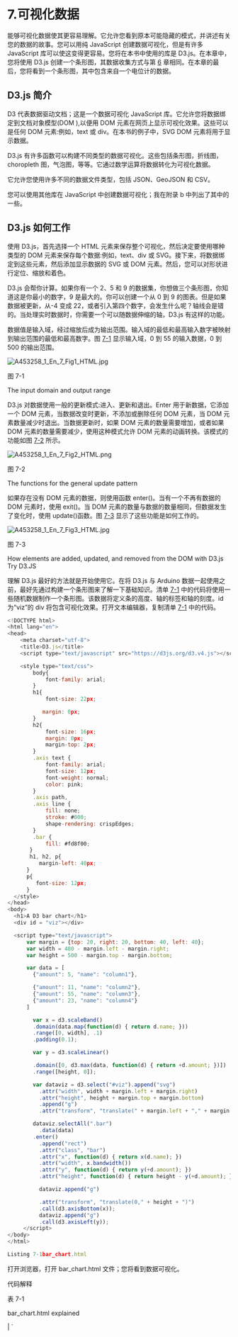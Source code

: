 # 7.可视化数据

能够可视化数据使其更容易理解。它允许您看到原本可能隐藏的模式，并讲述有关您的数据的故事。您可以用纯 JavaScript 创建数据可视化，但是有许多 JavaScript 库可以使这变得更容易。您将在本书中使用的库是 D3.js。在本章中，您将使用 D3.js 创建一个条形图，其数据收集方式与第 [6](06.html) 章相同。在本章的最后，您将看到一个条形图，其中包含来自一个电位计的数据。

## D3.js 简介

D3 代表数据驱动文档；这是一个数据可视化 JavaScript 库。它允许您将数据绑定到文档对象模型(DOM ),以便用 DOM 元素在网页上显示可视化效果。这些可以是任何 DOM 元素:例如，text 或 div。在本书的例子中，SVG DOM 元素将用于显示数据。

D3.js 有许多函数可以构建不同类型的数据可视化。这些包括条形图，折线图，choropleth 图，气泡图，等等。它通过数学运算将数据转化为可视化数据。

它允许您使用许多不同的数据文件类型，包括 JSON、GeoJSON 和 CSV。

您可以使用其他库在 JavaScript 中创建数据可视化；我在附录 b 中列出了其中的一些。

## D3.js 如何工作

使用 D3.js，首先选择一个 HTML 元素来保存整个可视化，然后决定要使用哪种类型的 DOM 元素来保存每个数据:例如，text、div 或 SVG。接下来，将数据绑定到这些元素，然后添加显示数据的 SVG 或 DOM 元素。然后，您可以对形状进行定位、缩放和着色。

D3.js 会帮你计算。如果你有一个 2、5 和 9 的数据集，你想做三个条形图，你知道这是你最小的数字，9 是最大的。你可以创建一个从 0 到 9 的图表。但是如果数据被更新，从-4 变成 22，或者引入第四个数字，会发生什么呢？轴线会是错的。当处理实时数据时，你需要一个可以随数据伸缩的轴，D3.js 有这样的功能。

数据值是输入域，经过缩放后成为输出范围。输入域的最低和最高输入数字被映射到输出范围的最低和最高数字。图 [7-1](#Fig1) 显示输入域，0 到 55 的输入数据，0 到 500 的输出范围。

![A453258_1_En_7_Fig1_HTML.jpg](A453258_1_En_7_Fig1_HTML.jpg)

图 7-1

The input domain and output range

D3.js 对数据使用一般的更新模式:进入、更新和退出。Enter 用于新数据，它添加一个 DOM 元素，当数据改变时更新，不添加或删除任何 DOM 元素，当 DOM 元素数量减少时退出。当数据更新时，如果 DOM 元素的数量需要增加，或者如果 DOM 元素的数量需要减少，使用这种模式允许 DOM 元素的动画转换。该模式的功能如图 [7-2](#Fig2) 所示。

![A453258_1_En_7_Fig2_HTML.png](A453258_1_En_7_Fig2_HTML.png)

图 7-2

The functions for the general update pattern

如果存在没有 DOM 元素的数据，则使用函数 enter()。当有一个不再有数据的 DOM 元素时，使用 exit()。当 DOM 元素的数量与数据的数量相同，但数据发生了变化时，使用 update()函数。图 [7-3](#Fig3) 显示了这些功能是如何工作的。

![A453258_1_En_7_Fig3_HTML.jpg](A453258_1_En_7_Fig3_HTML.jpg)

图 7-3

How elements are added, updated, and removed from the DOM with D3.js Try D3.JS

理解 D3.js 最好的方法就是开始使用它。在将 D3.js 与 Arduino 数据一起使用之前，最好先通过构建一个条形图来了解一下基础知识。清单 [7-1](#Par12) 中的代码将使用一些随机数据制作一个条形图。该数据将定义条的高度、轴的标签和轴的刻度。id 为“viz”的 div 将包含可视化效果。打开文本编辑器，复制清单 [7-1](#Par12) 中的代码。

```js
<!DOCTYPE html>
<html lang="en">
<head>
    <meta charset="utf-8">
    <title>D3.js</title>
    <script type="text/javascript" src="https://d3js.org/d3.v4.js"></script>

    <style type="text/css">
        body{
            font-family: arial;
        }
        h1{
            font-size: 22px;

           margin: 0px;
        }
        h2{
            font-size: 16px;
            margin: 0px;
            margin-top: 2px;
        }
        .axis text {
            font-family: arial;
            font-size: 12px;
            font-weight: normal;
            color: pink;
        }
        .axis path,
        .axis line {
            fill: none;
            stroke: #000;
            shape-rendering: crispEdges;
        }
        .bar {
            fill: #fd8f00;
       }
       h1, h2, p{
          margin-left: 40px;
      }
      p{
         font-size: 12px;
      }
  </style>
</head>
<body>
  <h1>A D3 bar chart</h1>
  <div id = "viz"></div>

  <script type="text/javascript">
      var margin = {top: 20, right: 20, bottom: 40, left: 40};
      var width = 480 - margin.left - margin.right;
      var height = 500 - margin.top - margin.bottom;

      var data = [
        {"amount": 5, "name": "column1"},

        {"amount": 11, "name": "column2"},
        {"amount": 55, "name": "column3"},
        {"amount": 23, "name": "column4"}
      ]

        var x = d3.scaleBand()
        .domain(data.map(function(d) { return d.name; }))
        .range([0, width], .1)
        .padding(0.1);

        var y = d3.scaleLinear()

        .domain([0, d3.max(data, function(d) { return +d.amount; })])
        .range([height, 0]);

        var dataviz = d3.select("#viz").append("svg")
          .attr("width", width + margin.left + margin.right)
          .attr("height", height + margin.top + margin.bottom)
          .append("g")
          .attr("transform", "translate(" + margin.left + "," + margin.top + ")");

        dataviz.selectAll(".bar")
          .data(data)
        .enter()
          .append("rect")
          .attr("class", "bar")
          .attr("x", function(d) { return x(d.name); })
          .attr("width", x.bandwidth())
          .attr("y", function(d) { return y(+d.amount); })
          .attr("height", function(d) { return height - y(+d.amount); });

          dataviz.append("g")

          .attr("transform", "translate(0," + height + ")")
          .call(d3.axisBottom(x));
          dataviz.append("g")
          .call(d3.axisLeft(y));
     </script>
</body>
</html>

Listing 7-1bar_chart.html

```

打开浏览器，打开 bar_chart.html 文件；您将看到数据可视化。

代码解释

表 7-1

bar_chart.html explained

<colgroup><col align="left"> <col align="left"></colgroup> 
| `<script type="text/javascript" src="` [`https://d3js.org/d3.v4.js`](https://d3js.org/d3.v4.js) `">` | 您可以从 URL 下载 D3.js 或将其包含在您的页面中。 |
| `<style type="text/css"></style>` | 由于 D3.js 将数据附加到 DOM 元素上，所以这些元素可以用 CSS 进行样式化。通常你会创建一个单独的 CSS 文件，但是在这个例子中 CSS 是在 HTML 页面上。 |
| `var margin = {top: 20, right: 20, bottom: 40, left: 40};` | 如果可视化与 SVG 视口的大小相同，就没有空间来读取轴。变量 margin 保存一个对象，该对象具有您想要在可视化周围留下的空间量(以像素为单位)。 |
| `var width = 480 - margin.left - margin.right;` `var height = 500 - margin.top - margin.bottom;` | width 和 height 变量保存 SVG 画布的宽度和高度——边距。 |
| `var data = [``{"amount": 5, "name": "column1"},``...`T3】 | 变量数据包含一个对象数组；在这种情况下，每个对象中有两个键/值对。 |
| `var x = d3.scaleBand()``.domain(data.map(function(d) { return d.name; }))``.range([0, width])`T3】 | 变量 x 保存 x 轴的比例计算。D3.js 函数 scaleBand()用于非数字数据，如标签或序号数据。输入域是名称数据；它需要一个参数，数据。它遍历数据并计算出有多少个值。 |
| `var y = d3.scaleLinear()``.domain([0, d3.max(data, function(d) { return +d.amount; })])`T2】 | y 变量保存 y 轴的刻度。这次使用 scaleLinear()函数，因为数据是数字。输入域是数据集中从 0 到最大数的数组。d3.max()函数在数据集中寻找最大的数字。 |
| `var dataviz = d3.select("#viz").append("svg")``.attr("width", width + margin.left + margin.right)``.attr("height", height + margin.top + margin.bottom)``.append("g")`T4】 | d3.select()函数允许您选择一个 DOM 元素来附加可视化。append()函数向元素添加一个 SVG。接下来的两个 attr()函数设置元素的宽度和高度。添加从宽度和高度中移除的边距。append(“g”)将“g”元素添加到可视化中。“g”元素不是 D3.js 特有的；它是一个容器元素，允许您将图形元素组合在一起。 |
| `dataviz.selectAll(".bar")` | selectAll()函数选择所有的条形对象，即使还没有任何对象，它为条形创建一个占位符。 |
| `.data(data)` | data()函数将数据附加到可视化中。 |
| `.enter()` `.append("rect")` | enter()函数是更新模式的一部分，append 添加了一个 SVG。 |
| `.attr("class", "bar")` | 一个类被添加到每个酒吧，所以他们可以被设计，它也允许你再次选择他们。 |
| `.attr("x", function(d) { return x(d.name); })` | 这将设置每个条形的 x 轴位置。 |
| `.attr("width", x.bandwidth())` | 宽度属性设置每个条形的宽度。它是使用前面设置的 x 刻度计算出来的。它知道有多少数据项和可视化的宽度。 |
| `.attr("y", function(d) { return y(+d.amount); })` | 这将设置矩形顶部的位置。 |
| `+d.amount` | 您可以在值前使用+将数量数据转换为数字。有时你认为数据是一个数字，但它实际上是一个字符串。 |
| `.attr("height", function(d) { return height - y(+d.amount); });` | 这设置了酒吧的高度。SVG 的坐标从左上角的 0 0 开始，任何高度都是从上到下。在此图中，您希望条形从轴的底部向上增长，高度–y(+d . amount)解决了这个问题。 |
| `dataviz.append("g")``.attr("transform", "translate(0," + height + ")")`T2】 | 这将向包含 x 轴的 SVG 追加一个新组。D3.js 有一个 axisBottom()函数，它在 SVG 的底部创建一个水平轴。 |
| `dataviz.append("g")` `.call(d3.axisLeft(y));` | 这将向 SVG 追加一个包含 y 轴的新组。D3.js 有一个函数 axisLeft()，它在 SVG 的左边创建一个垂直轴。 |

表 [7-1](#Tab1) 解释了 bar_chart.html 中的代码。

### 方法链接

您可能已经注意到，在 D3.js 中，有一些函数是用“.”一个接一个地调用的他们之间。这被称为方法链接，在 JavaScript 和 JavaScript 库中使用。代码“dataviz . append(“g”)。attr("transform "，" translate(0，"+ height +")。call(D3 . axis bottom(x))；"是一个接一个调用的三个函数，append()、attr()和 call()。它使代码更容易阅读，并创建自然组合在一起的函数调用块。

### 用 D3.js 可视化来自 Arduino 的数据

本章将使用与第 [6](06.html) 章相同的 Arduino 设置和相同的基础 JavaScript 代码。JavaScript 将被更新以包含新的可视化。图 [7-4](#Fig4) 显示了这一章的最终结果，一个条形图显示了第一个问题“在今晚的活动中，你和新认识的人说话了吗？”

![A453258_1_En_7_Fig4_HTML.jpg](A453258_1_En_7_Fig4_HTML.jpg)

图 7-4

The web application with a bar chart Set Up the Arduino

Arduino 的设置与第 [6](06.html) 章中的设置完全相同。Arduino 的设置如图 [6-3](06.html#Fig3) 所示。一旦组件连接完毕，用清单 [6-1](06.html#Par10) 中的代码刷新 Arduino。您想要使用原始代码，而不是在第 [6](06.html) 章中添加的更新。

Set Up the Node.js Server

该代码也将基于第 [6](06.html) 章中的原始代码。应用程序的目录结构将是:

```js
/chapter_07
    /node_modules
    /public
        /css
            main.css
        /javascipt
            main.js
    /views
        index.ejs
    index.js

```

创建 skeleton Node.js 应用程序与前几章相同:

1.  创建一个新文件夹来存放应用程序。我把我的叫做 chapter_07。
2.  打开命令提示符(Windows 操作系统)或终端窗口(Mac)并导航到新创建的文件夹。
3.  在正确的目录中，键入 npm init 创建一个新的应用程序；您可以按下 return 键浏览每个问题，或者对它们进行更改。
4.  您现在可以开始添加必要的库；要在命令行下载 Express.js，请键入 npm install express@4.15.3 - save。
5.  然后安装 ejs，键入 npm install ejs@2.5.6 save。
6.  下载完成后，安装串口。在 Mac 上键入 NPM install serial port @ 4 . 0 . 7–save，在 Windows PC 上键入 NPM install serial port @ 4 . 0 . 7-build-from-source。
7.  然后最后安装 socket.io，输入 npm install socket.io@1.7.3 - save。

在 index.js 中，文件复制清单 [6-2](06.html#Par30) 中的代码。你想使用代码的原始清单，而不是在第 6 章[中更新的版本。将清单](06.html) [6-3](06.html#Par38) 中的代码复制到 index.ejs 文件，然后将清单 [6-4](06.html#Par44) 中的 CSS 复制到 main.css 文件，最后将清单 [6-5](06.html#Par48) 中的代码复制到 main.js 文件。

确保在新的 serial port()函数中将<add in="" the="" serial="" port="" for="" your="" arduino="">更新为您自己的串口。</add>

现在，您应该已经在 chapter_7 应用程序中复制了上一章的基本设置。您可以通过在控制台窗口中导航到 chapter_07 应用程序并使用 nodemon index.js 或 node index.js 启动该应用程序来测试您是否拥有它。只要连接了 Arduino，您就应该能够与电位计和按钮进行交互，并在打开浏览器并转到 http://localhost:3000 时看到结果。

Update the Application

现在您可以升级 main.js 了。打开文件，添加清单 [7-2](#Par32) 中粗体显示的代码。

```js
(function(){
    var socket = io();

    var accumulatorArrayA0 = [0,0,0,0,0,0,0,0,0,0,0];
        var accumulatorArrayA1 = [0,0,0,0,0,0,0,0,0,0,0];

    var margin = {top: 20, right: 20, bottom: 40, left: 40};
    var width = 480 - margin.left - margin.right;
    var height = 500 - margin.top - margin.bottom;

    var x = d3.scaleBand()
    .range([0, width], .1)
    .padding(0.1);

    var y = d3.scaleLinear()
    .range([height, 0]);

    var bars = d3.select("#bar-chart").append("svg")
      .attr("width", width + margin.left + margin.right)
      .attr("height", height + margin.top + margin.bottom)
      .append("g")
      .attr("transform", "translate(" + margin.left + "," + margin.top + ")");

    bars.selectAll(".bar")
      .data(accumulatorArrayA0)
    .enter()
      .append("rect")
      .attr("class", "bar")
      .attr("x", function(d, i) { return x(i); })
      .attr("width", x.bandwidth())
      .attr("y", function(d) {return y(d); })
      .attr("height", function(d) {  return height - y(+d); });

      bars.append("g")
      .attr("class", "x axis")
      .attr("transform", "translate(0," + height + ")")
      .call(d3.axisBottom(x));

    bars.append("g")
      .attr("class", "y axis")
      .call(d3.axisLeft(y)
        .ticks(0));

      bars.append("text")            
      .attr("transform",
            "translate(" + (width/2) + " ," +
                           (height + margin.top + 20) + ")")
      .style("text-anchor", "middle")
      .text("score");

    bars.append("text")
      .attr("transform", "rotate(-90)")
      .attr("y", 0 - margin.left)
      .attr("x",0 - (height / 2))
      .attr("dy", "1em")
      .style("text-anchor", "middle")
      .text("frequency");  

    socket.on("bar-data", function(data){

        var current = data.dataKey;
        var svgBar = document.getElementById(current);

        var newWidth = data.dataString * 40;

        svgBar.setAttribute("width", newWidth);

        currentInputValue(data);
        addRemoveClass("add");
    });

    socket.on("button-data", function(data){
        accumulatorArrayA0[data[0]] = accumulatorArrayA0[data[0]] + 1;
        accumulatorArrayA1[data[1]] = accumulatorArrayA1[data[1]] + 1;

        updateBar(accumulatorArrayA0);
        addRemoveClass("remove");
    });

    function updateBar(data){

        x.domain(d3.range(data.length));
        y.domain([0, d3.max(data)]);

        var rect = bars.selectAll(".bar")
            .data(data);

        rect.enter().append("rect");

          rect.attr("class", "bar")
          .transition()
          .duration(1000)
          .attr("x", function(d, i) { return x(i); })
          .attr("width", x.bandwidth())
          .attr("y", function(d) {return y(d); })
          .attr("height", function(d) {  return height - y(+d); });

      bars.select(".x.axis")
                .transition()
                .duration(1000)
            .call(d3.axisBottom(x));

            bars.select(".y.axis")
                .transition()
                .duration(1000)

            .call(d3.axisLeft(y)
        .ticks(d3.max(data))
        .tickFormat(d3.format("d")));

    }

    function addRemoveClass(action){
        var buttonResponse = document.getElementById("bar-A0").getElementsByClassName("text-block-response")[0];

        buttonResponse.classList[action]("hidden");

        buttonResponse = document.getElementById("bar-A1").getElementsByClassName("text-block-response")[0];

        buttonResponse.classList[action]("hidden");
    }

    function currentInputValue(data){
        var targetP = document.getElementById("bar-" + data.dataKey).getElementsByClassName("text-block")[0].getElementsByTagName("p")[0];

        targetP.innerHTML = data.dataString;

    }
})();

Listing 7-2main.js

```

代码解释

应用程序中使用的 D3.js 类似于清单 [7-1](#Par12) 中的例子，但是有一些新的功能。表 [7-2](#Tab2) 详细介绍了 main.js 中的代码

表 7-2

`main.js` explained

<colgroup><col align="left"> <col align="left"></colgroup> 
| `.ticks(0));` | 这个函数在 y 轴上创建刻度，因为在创建图形时没有任何数据，并且它被设置为 0；这个会在有数据的时候更新。 |
| `bars.append("text")` `.attr("transform",` `"translate(" + (width/2) + " ," +` `(height + margin.top + 20) + ")")` `.style("text-anchor", "middle")` | 这些函数为 x 轴添加并对齐标签，对于 y 轴也有一组类似的函数。 |
| `updateBar(data);` | 当按下按钮时，需要用新数据更新条形图。更新的代码在一个名为 updateBar()的函数中，传递给它的是数据数组。 |
| `x.domain(d3.range(data.length));` `y.domain([0, d3.max(data)]);` | 以前，x 和 y 的定义域和值域是同时声明的。现在，随着新数据添加到阵列中，域将不断变化。这意味着 x 和 y 的定义域也需要改变。在这种情况下，x 的数据长度不会改变，但数组中的最大值会改变。这用于改变条形的高度，因此 y.domain 从 0 到数组中的最大值。这使用了 d3.max()函数，它可以将一个数组作为它的数据，并计算出数组中的最大值。 |
| `.transition()` `.duration(1000)` | 这些函数使条形的新值从旧值变为动画，持续时间以毫秒为单位。 |
| `.ticks(d3.max(data))` | 您需要 y 轴上的刻度，但是最大数量需要随着数组中最大数量的增加而改变。使用 d3.max()函数意味着刻度将始终与数组中的最大数量相同。 |
| `.tickFormat(d3.format("d")));` | 有许多方法可以格式化您的分笔成交点；使用“d”使它们成为整数。 |

您需要将可视化的创建与更新分开。如果不这样做，每次添加新数据时，都会创建新的 SVG。通过分离创建和更新，您可以用新数据更新同一个 SVG。

Update the Front End

更新前端不需要做太多。打开 index.ejs 文件，添加清单 [7-3](#Par37) 中的粗体代码。这是第六章[的代码，有小的更新，所以我没有完整地写旧代码。](06.html)

```js
<!DOCTYPE html>
<html>
<head>
    ...
    <link href="/css/main.css" rel="stylesheet" type="text/css">
    <script type="text/javascript" src="https://d3js.org/d3.v4.js"></script>

</head>
<body>
    <header>
        <h1>EVENT METRICS</h1>
        <h2>getting information through an Arduino</h2>

    </header>
    <div id="content">
        <h2>AT TONIGHTS EVENT DID YOU ...</H2>
        <p>Answer the questions by turning the knobs, to submit your answer press the button.</p>

...
            <div class="text-block-response hidden">
                <h3>Thanks<h3>
                <p></p>
            </div>
        </div>

        <div id="bar-chart">
            <h2>Talk to someone new?</h2>
            <p>did people meet new people tonight?</p>

        </div>

    </div>
    <script src="/socket.io/socket.io.js"></script>
    <script src="javascript/main.js"></script>

</body>
</html>

Listing 7-3Index.ejs

```

更新将包括 D3.js 库，并添加一个 div 来保存可视化。

Update the CSS

打开 main.css 文件；您应该已经从第 [6](06.html) 章复制了 CSS，所以只需要添加以下代码:

```js
.bar {
  fill: #6BCAE2;
}

```

这为图表中的条形添加了颜色。

在您的浏览器上，如果您刷新页面，您应该能够看到条形上的颜色。

## 整理代码

您可能已经注意到，添加 D3.js 代码已经创建了许多全局变量。出于多种原因，使用全局变量并不是一个好主意，这些原因包括:

1.  它们位于全局名称空间中。很容易忘记你称之为变量的东西，并创建多个同名的变量。这会给你带来意想不到的结果。任何函数也可以使用该变量。
2.  如果您引入其他库，它们可能与您的全局变量同名。
3.  很难看出什么变量属于什么函数。

创建可视化效果的代码与页面其余部分使用的代码非常不同，因此它很适合在单独的 JavaScript 文件中拥有自己的空间。您确实需要将数据从 main.js 传递到可视化，这可以通过多种方式完成。在这一章中，你将使用揭示模块模式来做这件事。

### 显示模块模式

JavaScript 中有许多编程模式。启示模块模式就是其中之一。它使用一个变量来保存一个立即调用的函数表达式。函数在加载时被调用。在这个函数中，您可以创建变量和函数，它们被封装在 main 函数中。您可以允许在模块外部访问这些函数和变量。在函数结束时返回它们可以做到这一点。任何未返回的函数或变量都不能在模块外部调用。

#### 分离数据可视化

在 chapter_07 应用程序中，在 public/javascript 文件夹中创建一个名为 BarChart.js 的新文件。这意味着 chapter_07 应用程序的目录结构如下所示:

```js
/chapter_07
    /node_modules
    /public
        /css
            main.css
        /javascipt
            main.js
            BarChart.js
    /views
        index.ejs
    index.js

```

Use the Revealing Module Pattern

打开 BarChart.js 并复制清单 [7-4](#Par53) 中的代码。

```js
var BarChart = (function(){

    var margin = {top: 20, right: 20, bottom: 40, left: 40};
    var width = 480 - margin.left - margin.right;
    var height = 500 - margin.top - margin.bottom;
    var x;
    var y;
    var bars;

    function setup(data){
        x = d3.scaleBand()
        .range([0, width], .1)
        .padding(0.1);

        y = d3.scaleLinear()
        .range([height, 0]);

        bars = d3.select("#bar-chart").append("svg")
          .attr("width", width + margin.left + margin.right)
          .attr("height", height + margin.top + margin.bottom)

          .append("g")
          .attr("transform", "translate(" + margin.left + "," + margin.top + ")");

        bars.selectAll(".bar")
          .data(data)
        .enter()
          .append("rect")
          .attr("class", "bar")
          .attr("x", function(d, i) { return x(i); })
          .attr("width", x.bandwidth())
          .attr("y", function(d) {return y(d); })
          .attr("height", function(d) {  return height - y(+d); });

          bars.append("g")
          .attr("class", "x axis")
          .attr("transform", "translate(0," + height + ")")
          .call(d3.axisBottom(x));
          bars.append("g")
          .attr("class", "y axis")
          .call(d3.axisLeft(y)
            .ticks(0));

          bars.append("text")          
          .attr("transform",
                "translate(" + (width/2) + " ," +
                               (height + margin.top + 20) + ")")
          .style("text-anchor", "middle")
          .text("score");

        bars.append("text")
          .attr("transform", "rotate(-90)")
          .attr("y", 0 - margin.left)
          .attr("x",0 - (height / 2))
          .attr("dy", "1em")
          .style("text-anchor", "middle")
          .text("freqency");  
    }

function updateBar(data){
        x.domain(d3.range(data.length));
        y.domain([0, d3.max(data)]);

        var test = d3.max(data);

        var rect = bars.selectAll(".bar")
            .data(data);

        rect.enter().append("rect");

          rect.attr("class", "bar")
          .transition()
          .duration(1000)
          .attr("x", function(d, i) { return x(i); })
          .attr("width", x.bandwidth())
          .attr("y", function(d) {return y(d); })
          .attr("height", function(d) {  return height - y(+d); });

        bars.select(".x.axis")
            .transition()
            .duration(1000)
            .call(d3.axisBottom(x));

        bars.select(".y.axis")

            .transition()
            .duration(1000)
            .call(d3.axisLeft(y)
                .ticks(test)
                .tickFormat(d3.format("d")));
    }

    return{
        setup: setup,
        updateBar: updateBar
    }
})();

Listing 7-4BarChart.js

```

代码解释

应用程序中使用的 D3.js 类似于清单 [7-1](#Par12) 中的例子，但是有一些新的功能。表 [7-3](#Tab3) 解释了 BarChart.js 中的代码

表 7-3

`BarChart.js` explained

<colgroup><col align="left"> <col align="left"></colgroup> 
| `var BarChart = (function(){` `})();` | 创建一个匿名函数来保存用于创建可视化的变量和函数。它保存在一个名为条形图的变量中。它在加载时调用自己。 |
| `var margin = {top: 20, right: 20, bottom: 40, left: 40};` `var width = 480 - margin.left - margin.right;` `var height = 500 - margin.top - margin.bottom;` `var x;` `var y;` | BarChart 内有不同函数会用到的变量，所以在 BarChart.js 内全局添加，只能在变量 BarChart 内保存的函数范围内看到。 |
| `function setup(data){}` | setup 函数包含 main.js 中全局可视化的所有设置代码，并将其放在自己的函数中。 |
| `function updateBar(data){}` | updateBar()函数具有 updateBar()函数中 main.js 中可视化的所有更新代码。 |
| `return{``setup: setup,``updateBar: updateBar`T3】 | 您决定哪些函数和变量可以在函数外部看到。为此，您需要返回函数。“:”之前的名称是其他函数调用该函数的方式，“:”之后的名称是当前函数中的命名函数。您可以返回多个函数和变量，它们之间用“，”分隔。 |

Update Main.js

main.js 文件必须更新；首先，需要删除与可视化连接的所有代码，然后需要添加对 setup()和 updateBar()函数的调用。从清单 [7-2](#Par32) 中打开 main.js，并用清单 [7-5](#Par57) 中的代码更新它。

```js
(function(){
    var socket = io();

    var accumulatorArrayA0 = [0,0,0,0,0,0,0,0,0,0,0];
    var accumulatorArrayA1 = [0,0,0,0,0,0,0,0,0,0,0];

    BarChart.setup(accumulatorArrayA0);

    socket.on("bar-data", function(data){
        var current = data.dataKey;
        var svgBar = document.getElementById(current);

        var newWidth = data.dataString * 40;

        svgBar.setAttribute("width", newWidth);

        currentInputValue(data);
        addRemoveClass("add");
    });

    socket.on("button-data", function(data){

        accumulatorArrayA0[data[0]] = accumulatorArrayA0[data[0]] + 1;
        accumulatorArrayA1[data[1]] = accumulatorArrayA1[data[1]] + 1;

        addRemoveClass("remove");

        BarChart.updateBar(accumulatorArrayA0);
    });

    function addRemoveClass(action){
        var buttonResponse = document.getElementById("bar-A0").getElementsByClassName("text-block-response")[0];

        buttonResponse.classList[action]("hidden");

        buttonResponse = document.getElementById("bar-A1").getElementsByClassName("text-block-response")[0];

        buttonResponse.classList[action]("hidden");
    }

    function currentInputValue(data){
        var targetP = document.getElementById("bar-" + data.dataKey).getElementsByClassName("text-block")[0].getElementsByTagName("p")[0];

        targetP.innerHTML = data.dataString;
    }
})();

Listing 7-5Updated main.js code

```

您会注意到，在创建可视化代码的地方，有两个对新函数的调用。调用该函数的格式如图 [7-5](#Fig5) 所示。

![A453258_1_En_7_Fig5_HTML.jpg](A453258_1_En_7_Fig5_HTML.jpg)

图 7-5

Calling a function within a revealing module pattern Update Index.ejs

最后，需要更新 index.ejs 文件以包含新的 JavaScript 文件。由于 main.js 使用的是 BarChart.js，所以需要在 main.js 之前调用 BarChart.js，打开清单 [7-3](#Par37) 中的 index.ejs，加入清单 [7-6](#Par60) 中粗体显示的代码。

```js
<!DOCTYPE html>
<html>
...
        <div id="bar-chart">
            <h2>Talk to someone new?</h2>
            <p>did people meet new people tonigt?</p>

        </div>

    </div>
    <script src="/socket.io/socket.io.js"></script>
    <script src="javascript/BarChart.js"></script>
    <script src="javascript/main.js"></script>

</body>
</html>

Listing 7-6Adding BarChart.js to index.ejs

```

如果您正在运行 localhost，请刷新浏览器或重新启动服务器。该页面应该以完全相同的方式工作，但现在代码更加模块化，这使得它更安全、更易于阅读。

您可以添加第二个条形图来显示第二个电位计的数据。

## 摘要

在本章中，你开始使用 D3.js 来可视化来自 Arduino 的数据。您还尝试了一些新的 JavaScript 概念，现在应该对 JavaScript 的结构有了更好的理解。在下一章中，您将创建一个仪表板，并使用 D3.js 创建圆环图。